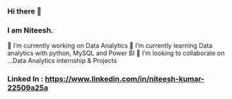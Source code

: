 ### Hi there 👋
### I am Niteesh.
🔭 I’m currently working on Data Analytics 
🌱 I’m currently learning Data analytics with python, MySQL and Power BI
👯 I’m looking to collaborate on ...Data Analytics internship & Projects
### Linked In : https://www.linkedin.com/in/niteesh-kumar-22509a25a

<!--
**Niteesh9021/niteesh9021** is a ✨ _special_ ✨ repository because its `README.md` (this file) appears on your GitHub profile.

Here are some ideas to get you started:

- 🔭 I’m currently working on Data Analysis
- 🌱 I’m currently learning Data analytics with python, MySQL and Power BI
- 👯 I’m looking to collaborate on ...Data Analytics internship & Projects
- Linked In : https://www.linkedin.com/in/niteesh-kumar-22509a25a
-->
